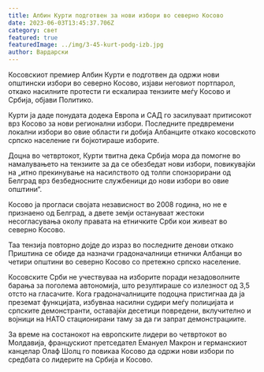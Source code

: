 ```yaml
---
title: Албин Курти подготвен за нови избори во северно Косово
date: 2023-06-03T13:45:37.706Z
category: свет
featured: true
featuredImage: ../img/3-45-kurt-podg-izb.jpg
author: Вардарски
---
```

Косовскиот премиер Албин Курти е подготвен да одржи нови општински избори во северно Косово, изјави неговиот портпарол, откако насилните протести ги ескалираа тензиите меѓу Косово и Србија, објави Политико.

Курти ја даде понудата додека Европа и САД го засилуваат притисокот врз Косово за нови регионални избори. Последните предвремени локални избори во овие области ги добија Албанците откако косовското српско население ги бојкотираше изборите.

Доцна во четвртокот, Курти твитна дека Србија мора да помогне во намалувањето на тензиите за да се обезбедат нови избори, повикувајќи на „итно прекинување на насилството од толпи спонзорирани од Белград врз безбедносните службеници до нови избори во овие општини“.

Косово ја прогласи својата независност во 2008 година, но не е признаено од Белград, а двете земји остануваат жестоки несогласувања околу правата на етничките Срби кои живеат во северно Косово.

Таа тензија повторно дојде до израз во последните денови откако Приштина се обиде да назначи градоначалници етнички Албанци во четири општини во северно Косово со претежно српско население.

Косовските Срби не учествуваа на изборите поради незадоволните барања за поголема автономија, што резултираше со излезност од 3,5 отсто на гласачите. Кога градоначалниците подоцна пристигнаа да ја преземат функцијата, избувнаа насилни судири меѓу полицијата и српските демонстранти, оставајќи десетици повредени, вклучително и војници на НАТО стационирани таму за да ги запрат демонстрациите.

За време на состанокот на европските лидери во четвртокот во Молдавија, францускиот претседател Емануел Макрон и германскиот канцелар Олаф Шолц го повикаа Косово да одржи нови избори по средбата со лидерите на Србија и Косово.